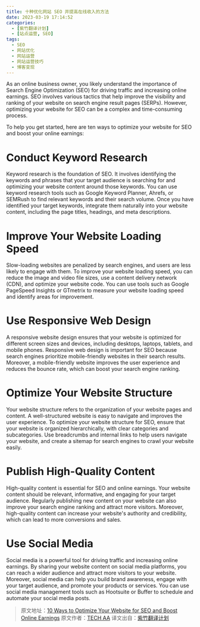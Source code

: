 ```yaml
---
title: 十种优化网站 SEO 并提高在线收入的方法
date: 2023-03-19 17:14:52
categories:
  - [紫竹翻译计划]
  - [站点运营, SEO]
tags:
  - SEO
  - 网站优化
  - 网站运营
  - 网站运营技巧
  - 博客变现
---
```


As an online business owner, you likely understand the importance of Search Engine Optimization (SEO) for driving traffic and increasing online earnings. SEO involves various tactics that help improve the visibility and ranking of your website on search engine result pages (SERPs). However, optimizing your website for SEO can be a complex and time-consuming process.

To help you get started, here are ten ways to optimize your website for SEO and boost your online earnings:

# Conduct Keyword Research

Keyword research is the foundation of SEO. It involves identifying the keywords and phrases that your target audience is searching for and optimizing your website content around those keywords. You can use keyword research tools such as Google Keyword Planner, Ahrefs, or SEMRush to find relevant keywords and their search volume. Once you have identified your target keywords, integrate them naturally into your website content, including the page titles, headings, and meta descriptions.

# Improve Your Website Loading Speed

Slow-loading websites are penalized by search engines, and users are less likely to engage with them. To improve your website loading speed, you can reduce the image and video file sizes, use a content delivery network (CDN), and optimize your website code. You can use tools such as Google PageSpeed Insights or GTmetrix to measure your website loading speed and identify areas for improvement.

# Use Responsive Web Design

A responsive website design ensures that your website is optimized for different screen sizes and devices, including desktops, laptops, tablets, and mobile phones. Responsive web design is important for SEO because search engines prioritize mobile-friendly websites in their search results. Moreover, a mobile-friendly website improves the user experience and reduces the bounce rate, which can boost your search engine ranking.

# Optimize Your Website Structure

Your website structure refers to the organization of your website pages and content. A well-structured website is easy to navigate and improves the user experience. To optimize your website structure for SEO, ensure that your website is organized hierarchically, with clear categories and subcategories. Use breadcrumbs and internal links to help users navigate your website, and create a sitemap for search engines to crawl your website easily.

# Publish High-Quality Content

High-quality content is essential for SEO and online earnings. Your website content should be relevant, informative, and engaging for your target audience. Regularly publishing new content on your website can also improve your search engine ranking and attract more visitors. Moreover, high-quality content can increase your website's authority and credibility, which can lead to more conversions and sales.

# Use Social Media

Social media is a powerful tool for driving traffic and increasing online earnings. By sharing your website content on social media platforms, you can reach a wider audience and attract more visitors to your website. Moreover, social media can help you build brand awareness, engage with your target audience, and promote your products or services. You can use social media management tools such as Hootsuite or Buffer to schedule and automate your social media posts.

> 原文地址：[10 Ways to Optimize Your Website for SEO and Boost Online Earnings](https://techaayt.blogspot.com/2023/02/10-ways-to-optimize-your-website-for.html)
> 原文作者：[TECH AA](https://www.blogger.com/profile/01059508543211583962)
> 译文出自：[紫竹翻译计划](https://youngjuning.js.org/categories/%E6%B4%9B%E7%AB%B9%E7%BF%BB%E8%AF%91%E8%AE%A1%E5%88%92/)
